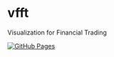 vfft
====

Visualization for Financial Trading

[![GitHub Pages](https://github.com/dceoy/vfft/actions/workflows/gh-pages.yml/badge.svg)](https://github.com/dceoy/vfft/actions/workflows/gh-pages.yml)

